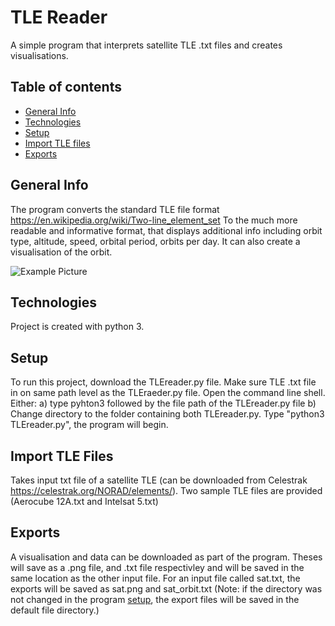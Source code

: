 # TLE Reader

A simple program that interprets satellite TLE .txt files and creates visualisations.

## Table of contents
* [General Info](#general-info)
* [Technologies](#technologies)
* [Setup](#setup)
* [Import TLE files](#import-tle-files)
* [Exports](#exports)

## General Info
The program converts the standard TLE file format https://en.wikipedia.org/wiki/Two-line_element_set 
To the much more readable and informative format, that displays additional info including orbit type, altitude, speed, orbital period, orbits per day.
It can also create a visualisation of the orbit.

![Example Picture](./images/example.jpg)

## Technologies
Project is created with python 3.

## Setup
To run this project, download the TLEreader.py file. Make sure TLE .txt file in on same path level as the TLEraeder.py file. Open the command line shell.
Either:
a) type pyhton3 followed by the file path of the TLEreader.py file 
b) Change directory to the folder containing both TLEreader.py. Type "python3 TLEreader.py", the program will begin.

## Import TLE Files
Takes input txt file of a satellite TLE (can be downloaded from Celestrak https://celestrak.org/NORAD/elements/).
Two sample TLE files are provided (Aerocube 12A.txt and Intelsat 5.txt)

## Exports
A visualisation and data can be downloaded as part of the program.
Theses will save as a .png file, and .txt file respectivley and will be saved in the same location as the other input file.
For an input file called sat.txt, the exports will be saved as sat.png and sat_orbit.txt
(Note: if the directory was not changed in the program [setup](#setup), the export files will be saved in the default file directory.)


